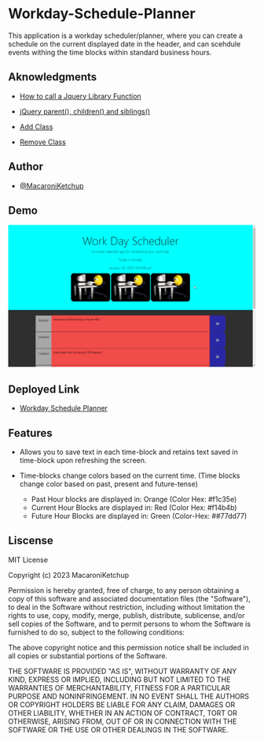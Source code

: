 # Workday-Schedule-Planner

This application is a workday scheduler/planner, where you can create a schedule on the current displayed date in the header, and can scehdule events withing the time blocks within standard business hours.

## Aknowledgments

- [How to call a Jquery Library Function](https://www.tutorialspoint.com/How-to-call-a-jQuery-library-function)

- [jQuery parent(), children() and siblings()](http://net-informations.com/jq/iq/parent.htm)

- [Add Class](https://api.jquery.com/addClass/)

- [Remove Class](https://api.jquery.com/removeClass/)

## Author

- [@MacaroniKetchup](https://github.com/MacaroniKetchup)

## Demo

![Woday-Schedule-Planner](./assets/image/plannerdemo.gif)

## Deployed Link

- [Workday Schedule Planner]()

## Features

- Allows you to save text in each time-block and retains text saved in time-block upon refreshing the screen.

- Time-blocks change colors based on the current time. (Time blocks change color based on past, present and future-tense)
    - Past Hour blocks are displayed in: Orange (Color Hex: #f1c35e)
    - Current Hour Blocks are displayed in: Red (Color Hex: #f14b4b)
    - Future Hour Blocks are displayed in: Green (Color-Hex: ##77dd77)

## Liscense

MIT License

Copyright (c) 2023 MacaroniKetchup

Permission is hereby granted, free of charge, to any person obtaining a copy
of this software and associated documentation files (the "Software"), to deal
in the Software without restriction, including without limitation the rights
to use, copy, modify, merge, publish, distribute, sublicense, and/or sell
copies of the Software, and to permit persons to whom the Software is
furnished to do so, subject to the following conditions:

The above copyright notice and this permission notice shall be included in all
copies or substantial portions of the Software.

THE SOFTWARE IS PROVIDED "AS IS", WITHOUT WARRANTY OF ANY KIND, EXPRESS OR
IMPLIED, INCLUDING BUT NOT LIMITED TO THE WARRANTIES OF MERCHANTABILITY,
FITNESS FOR A PARTICULAR PURPOSE AND NONINFRINGEMENT. IN NO EVENT SHALL THE
AUTHORS OR COPYRIGHT HOLDERS BE LIABLE FOR ANY CLAIM, DAMAGES OR OTHER
LIABILITY, WHETHER IN AN ACTION OF CONTRACT, TORT OR OTHERWISE, ARISING FROM,
OUT OF OR IN CONNECTION WITH THE SOFTWARE OR THE USE OR OTHER DEALINGS IN THE
SOFTWARE.
